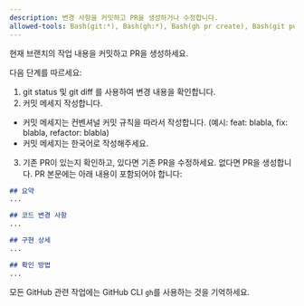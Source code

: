 ```yaml
---
description: 변경 사항을 커밋하고 PR을 생성하거나 수정합니다.
allowed-tools: Bash(git:*), Bash(gh:*), Bash(gh pr create), Bash(git push)
---
```


현재 브랜치의 작업 내용을 커밋하고 PR을 생성하세요.

다음 단계를 따르세요:
1. git status 및 git diff 를 사용하여 변경 내용을 확인합니다.
2. 커밋 메세지 작성합니다.
  - 커밋 메세지는 컨벤셔널 커밋 규칙을 따라서 작성합니다. (예시: feat: blabla, fix: blabla, refactor: blabla)
  - 커밋 메세지는 한국어로 작성해주세요.
3. 기존 PR이 있는지 확인하고, 있다면 기존 PR을 수정하세요. 없다면 PR을 생성합니다. PR 본문에는 아래 내용이 포함되어야 합니다:
  ```markdown
  ## 요약
  ...

  ## 코드 변경 사항
  ...

  ## 구현 상세
  ...

  ## 확인 방법
  ...
  ```

모든 GitHub 관련 작업에는 GitHub CLI `gh`를 사용하는 것을 기억하세요.
